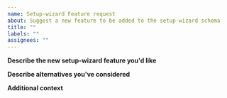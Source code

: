 ```yaml
---
name: Setup-wizard Feature request
about: Suggest a new feature to be added to the setup-wizard schema
title: ""
labels: ""
assignees: ""
---
```


<!--A clear and concise description of what the problem is. Ex. I'm always frustrated when [...]-->

**Describe the new setup-wizard feature you'd like**

<!--A clear and concise description of what you want to happen.-->
<!--Checkout the current setup-wizard schema and make sure is not already implemented:  https://docs.dappnode.io/developers/wizard -->

**Describe alternatives you've considered**

<!--A clear and concise description of any alternative solutions or features you've considered.-->

**Additional context**

<!--Add any other context or screenshots about the feature request here.-->
